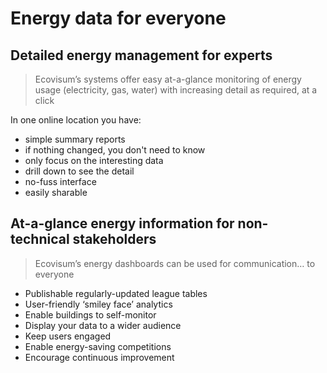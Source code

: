 # Energy data for everyone


## Detailed energy management for experts

> Ecovisum’s systems offer easy at-a-glance monitoring of energy usage (electricity, gas, water) with increasing detail as required, at a click

In one online location you have:

 - simple summary reports
 - if nothing changed, you don't need to know
 - only focus on the interesting data
 - drill down to see the detail
 - no-fuss interface
 - easily sharable


## At-a-glance energy information for non-technical stakeholders

> Ecovisum’s energy dashboards can be used for communication… to everyone

- Publishable regularly-updated league tables
- User-friendly ‘smiley face’ analytics
- Enable buildings to self-monitor
- Display your data to a wider audience
- Keep users engaged
- Enable energy-saving competitions
- Encourage continuous improvement
